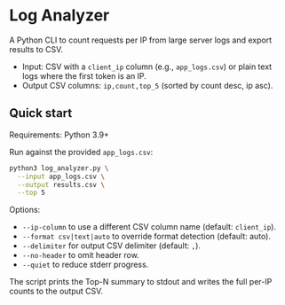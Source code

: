 # Log Analyzer

A Python CLI to count requests per IP from large server logs and export results to CSV.

- Input: CSV with a `client_ip` column (e.g., `app_logs.csv`) or plain text logs where the first token is an IP.
- Output CSV columns: `ip,count,top_5` (sorted by count desc, ip asc).

## Quick start

Requirements: Python 3.9+

Run against the provided `app_logs.csv`:

```bash
python3 log_analyzer.py \
  --input app_logs.csv \
  --output results.csv \
  --top 5
```

Options:
- `--ip-column` to use a different CSV column name (default: `client_ip`).
- `--format csv|text|auto` to override format detection (default: auto).
- `--delimiter` for output CSV delimiter (default: `,`).
- `--no-header` to omit header row.
- `--quiet` to reduce stderr progress.

The script prints the Top-N summary to stdout and writes the full per-IP counts to the output CSV.